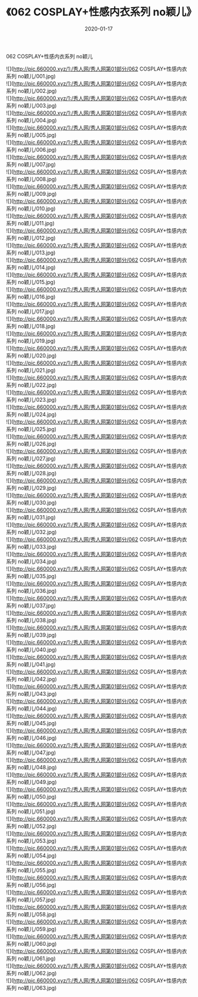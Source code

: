 ﻿---
layout: post
title:  《062 COSPLAY+性感内衣系列 no颖儿》
date:   2020-01-17
img: http://pic.660000.xyz/1:/秀人网/秀人网第01部分/062 COSPLAY+性感内衣系列 no颖儿/000.jpg
categories: [美女, 清纯, 唯美]
---

062 COSPLAY+性感内衣系列 no颖儿

  ![](http://pic.660000.xyz/1:/秀人网/秀人网第01部分/062 COSPLAY+性感内衣系列 no颖儿/001.jpg) <br> ![](http://pic.660000.xyz/1:/秀人网/秀人网第01部分/062 COSPLAY+性感内衣系列 no颖儿/002.jpg) <br> ![](http://pic.660000.xyz/1:/秀人网/秀人网第01部分/062 COSPLAY+性感内衣系列 no颖儿/003.jpg) <br> ![](http://pic.660000.xyz/1:/秀人网/秀人网第01部分/062 COSPLAY+性感内衣系列 no颖儿/004.jpg) <br> ![](http://pic.660000.xyz/1:/秀人网/秀人网第01部分/062 COSPLAY+性感内衣系列 no颖儿/005.jpg) <br> ![](http://pic.660000.xyz/1:/秀人网/秀人网第01部分/062 COSPLAY+性感内衣系列 no颖儿/006.jpg) <br> ![](http://pic.660000.xyz/1:/秀人网/秀人网第01部分/062 COSPLAY+性感内衣系列 no颖儿/007.jpg) <br> ![](http://pic.660000.xyz/1:/秀人网/秀人网第01部分/062 COSPLAY+性感内衣系列 no颖儿/008.jpg) <br> ![](http://pic.660000.xyz/1:/秀人网/秀人网第01部分/062 COSPLAY+性感内衣系列 no颖儿/009.jpg) <br> ![](http://pic.660000.xyz/1:/秀人网/秀人网第01部分/062 COSPLAY+性感内衣系列 no颖儿/010.jpg) <br> ![](http://pic.660000.xyz/1:/秀人网/秀人网第01部分/062 COSPLAY+性感内衣系列 no颖儿/011.jpg) <br> ![](http://pic.660000.xyz/1:/秀人网/秀人网第01部分/062 COSPLAY+性感内衣系列 no颖儿/012.jpg) <br> ![](http://pic.660000.xyz/1:/秀人网/秀人网第01部分/062 COSPLAY+性感内衣系列 no颖儿/013.jpg) <br> ![](http://pic.660000.xyz/1:/秀人网/秀人网第01部分/062 COSPLAY+性感内衣系列 no颖儿/014.jpg) <br> ![](http://pic.660000.xyz/1:/秀人网/秀人网第01部分/062 COSPLAY+性感内衣系列 no颖儿/015.jpg) <br> ![](http://pic.660000.xyz/1:/秀人网/秀人网第01部分/062 COSPLAY+性感内衣系列 no颖儿/016.jpg) <br> ![](http://pic.660000.xyz/1:/秀人网/秀人网第01部分/062 COSPLAY+性感内衣系列 no颖儿/017.jpg) <br> ![](http://pic.660000.xyz/1:/秀人网/秀人网第01部分/062 COSPLAY+性感内衣系列 no颖儿/018.jpg) <br> ![](http://pic.660000.xyz/1:/秀人网/秀人网第01部分/062 COSPLAY+性感内衣系列 no颖儿/019.jpg) <br> ![](http://pic.660000.xyz/1:/秀人网/秀人网第01部分/062 COSPLAY+性感内衣系列 no颖儿/020.jpg) <br> ![](http://pic.660000.xyz/1:/秀人网/秀人网第01部分/062 COSPLAY+性感内衣系列 no颖儿/021.jpg) <br> ![](http://pic.660000.xyz/1:/秀人网/秀人网第01部分/062 COSPLAY+性感内衣系列 no颖儿/022.jpg) <br> ![](http://pic.660000.xyz/1:/秀人网/秀人网第01部分/062 COSPLAY+性感内衣系列 no颖儿/023.jpg) <br> ![](http://pic.660000.xyz/1:/秀人网/秀人网第01部分/062 COSPLAY+性感内衣系列 no颖儿/024.jpg) <br> ![](http://pic.660000.xyz/1:/秀人网/秀人网第01部分/062 COSPLAY+性感内衣系列 no颖儿/025.jpg) <br> ![](http://pic.660000.xyz/1:/秀人网/秀人网第01部分/062 COSPLAY+性感内衣系列 no颖儿/026.jpg) <br> ![](http://pic.660000.xyz/1:/秀人网/秀人网第01部分/062 COSPLAY+性感内衣系列 no颖儿/027.jpg) <br> ![](http://pic.660000.xyz/1:/秀人网/秀人网第01部分/062 COSPLAY+性感内衣系列 no颖儿/028.jpg) <br> ![](http://pic.660000.xyz/1:/秀人网/秀人网第01部分/062 COSPLAY+性感内衣系列 no颖儿/029.jpg) <br> ![](http://pic.660000.xyz/1:/秀人网/秀人网第01部分/062 COSPLAY+性感内衣系列 no颖儿/030.jpg) <br> ![](http://pic.660000.xyz/1:/秀人网/秀人网第01部分/062 COSPLAY+性感内衣系列 no颖儿/031.jpg) <br> ![](http://pic.660000.xyz/1:/秀人网/秀人网第01部分/062 COSPLAY+性感内衣系列 no颖儿/032.jpg) <br> ![](http://pic.660000.xyz/1:/秀人网/秀人网第01部分/062 COSPLAY+性感内衣系列 no颖儿/033.jpg) <br> ![](http://pic.660000.xyz/1:/秀人网/秀人网第01部分/062 COSPLAY+性感内衣系列 no颖儿/034.jpg) <br> ![](http://pic.660000.xyz/1:/秀人网/秀人网第01部分/062 COSPLAY+性感内衣系列 no颖儿/035.jpg) <br> ![](http://pic.660000.xyz/1:/秀人网/秀人网第01部分/062 COSPLAY+性感内衣系列 no颖儿/036.jpg) <br> ![](http://pic.660000.xyz/1:/秀人网/秀人网第01部分/062 COSPLAY+性感内衣系列 no颖儿/037.jpg) <br> ![](http://pic.660000.xyz/1:/秀人网/秀人网第01部分/062 COSPLAY+性感内衣系列 no颖儿/038.jpg) <br> ![](http://pic.660000.xyz/1:/秀人网/秀人网第01部分/062 COSPLAY+性感内衣系列 no颖儿/039.jpg) <br> ![](http://pic.660000.xyz/1:/秀人网/秀人网第01部分/062 COSPLAY+性感内衣系列 no颖儿/040.jpg) <br> ![](http://pic.660000.xyz/1:/秀人网/秀人网第01部分/062 COSPLAY+性感内衣系列 no颖儿/041.jpg) <br> ![](http://pic.660000.xyz/1:/秀人网/秀人网第01部分/062 COSPLAY+性感内衣系列 no颖儿/042.jpg) <br> ![](http://pic.660000.xyz/1:/秀人网/秀人网第01部分/062 COSPLAY+性感内衣系列 no颖儿/043.jpg) <br> ![](http://pic.660000.xyz/1:/秀人网/秀人网第01部分/062 COSPLAY+性感内衣系列 no颖儿/044.jpg) <br> ![](http://pic.660000.xyz/1:/秀人网/秀人网第01部分/062 COSPLAY+性感内衣系列 no颖儿/045.jpg) <br> ![](http://pic.660000.xyz/1:/秀人网/秀人网第01部分/062 COSPLAY+性感内衣系列 no颖儿/046.jpg) <br> ![](http://pic.660000.xyz/1:/秀人网/秀人网第01部分/062 COSPLAY+性感内衣系列 no颖儿/047.jpg) <br> ![](http://pic.660000.xyz/1:/秀人网/秀人网第01部分/062 COSPLAY+性感内衣系列 no颖儿/048.jpg) <br> ![](http://pic.660000.xyz/1:/秀人网/秀人网第01部分/062 COSPLAY+性感内衣系列 no颖儿/049.jpg) <br> ![](http://pic.660000.xyz/1:/秀人网/秀人网第01部分/062 COSPLAY+性感内衣系列 no颖儿/050.jpg) <br> ![](http://pic.660000.xyz/1:/秀人网/秀人网第01部分/062 COSPLAY+性感内衣系列 no颖儿/051.jpg) <br> ![](http://pic.660000.xyz/1:/秀人网/秀人网第01部分/062 COSPLAY+性感内衣系列 no颖儿/052.jpg) <br> ![](http://pic.660000.xyz/1:/秀人网/秀人网第01部分/062 COSPLAY+性感内衣系列 no颖儿/053.jpg) <br> ![](http://pic.660000.xyz/1:/秀人网/秀人网第01部分/062 COSPLAY+性感内衣系列 no颖儿/054.jpg) <br> ![](http://pic.660000.xyz/1:/秀人网/秀人网第01部分/062 COSPLAY+性感内衣系列 no颖儿/055.jpg) <br> ![](http://pic.660000.xyz/1:/秀人网/秀人网第01部分/062 COSPLAY+性感内衣系列 no颖儿/056.jpg) <br> ![](http://pic.660000.xyz/1:/秀人网/秀人网第01部分/062 COSPLAY+性感内衣系列 no颖儿/057.jpg) <br> ![](http://pic.660000.xyz/1:/秀人网/秀人网第01部分/062 COSPLAY+性感内衣系列 no颖儿/058.jpg) <br> ![](http://pic.660000.xyz/1:/秀人网/秀人网第01部分/062 COSPLAY+性感内衣系列 no颖儿/059.jpg) <br> ![](http://pic.660000.xyz/1:/秀人网/秀人网第01部分/062 COSPLAY+性感内衣系列 no颖儿/060.jpg) <br> ![](http://pic.660000.xyz/1:/秀人网/秀人网第01部分/062 COSPLAY+性感内衣系列 no颖儿/061.jpg) <br> ![](http://pic.660000.xyz/1:/秀人网/秀人网第01部分/062 COSPLAY+性感内衣系列 no颖儿/062.jpg) <br> ![](http://pic.660000.xyz/1:/秀人网/秀人网第01部分/062 COSPLAY+性感内衣系列 no颖儿/063.jpg) <br>